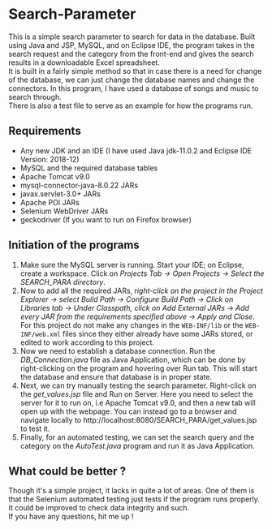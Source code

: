 # Search-Parameter

This is a simple search parameter to search for data in the database. Built using Java and JSP, MySQL, and on Eclipse IDE, the program takes in the search request and the category from the front-end and gives the search results in a downloadable Excel spreadsheet.<br>
It is built in a fairly simple method so that in case there is a need for change of the database, we can just change the database names and change the connectors. In this program, I have used a database of songs and music to search through.<br>
There is also a test file to serve as an example for how the programs run.

## Requirements

- Any new JDK and an IDE (I have used Java jdk-11.0.2 and Eclipse IDE Version: 2018-12)
- MySQL and the required database tables
- Apache Tomcat v9.0
- mysql-connector-java-8.0.22 JARs
- javax.servlet-3.0+ JARs
- Apache POI JARs
- Selenium WebDriver JARs
- geckodriver (If you want to run on Firefox browser)

## Initiation of the programs

1. Make sure the MySQL server is running. Start your IDE; on Eclipse, create a workspace. Click on *Projects Tab -> Open Projects -> Select the SEARCH_PARA directory*.
2. Now to add all the required JARs, *right-click on the project in the Project Explorer -> select Build Path -> Configure Build Path -> Click on Libraries tab -> Under Classpath, click on Add External JARs -> Add every JAR from the requirements specified above -> Apply and Close*. For this project do not make any changes in the `WEB-INF/lib` or the `WEB-INF/web.xml` files since they either already have some JARs stored, or edited to work according to this project.
3. Now we need to establish a database connection. Run the *DB_Connection.java* file as Java Application, which can be done by right-clicking on the program and hovering over Run tab. This will start the database and ensure that database is in proper state.
4. Next, we can try manually testing the search parameter. Right-click on the *get_values.jsp* file and Run on Server. Here you need to select the server for it to run on, i.e Apache Tomcat v9.0, and then a new tab will open up with the webpage. You can instead go to a browser and navigate locally to http://localhost:8080/SEARCH_PARA/get_values.jsp to test it.
5. Finally, for an automated testing, we can set the search query and the category on the *AutoTest.java* program and run it as Java Application.

## What could be better ?

Though it's a simple project, it lacks in quite a lot of areas. One of them is that the Selenium automated testing just tests if the program runs properly. It could be improved to check data integrity and such.<br>
If you have any questions, hit me up !
